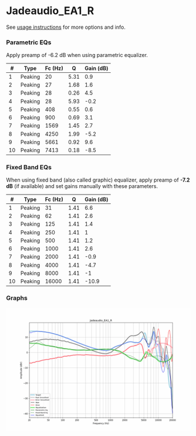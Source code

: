 # Jadeaudio_EA1_R
See [usage instructions](https://github.com/jaakkopasanen/AutoEq#usage) for more options and info.

### Parametric EQs
Apply preamp of -6.2 dB when using parametric equalizer.

|   # | Type    |   Fc (Hz) |    Q |   Gain (dB) |
|-----|---------|-----------|------|-------------|
|   1 | Peaking |        20 | 5.31 |         0.9 |
|   2 | Peaking |        27 | 1.68 |         1.6 |
|   3 | Peaking |        28 | 0.26 |         4.5 |
|   4 | Peaking |        28 | 5.93 |        -0.2 |
|   5 | Peaking |       408 | 0.55 |         0.6 |
|   6 | Peaking |       900 | 0.69 |         3.1 |
|   7 | Peaking |      1569 | 1.45 |         2.7 |
|   8 | Peaking |      4250 | 1.99 |        -5.2 |
|   9 | Peaking |      5661 | 0.92 |         9.6 |
|  10 | Peaking |      7413 | 0.18 |        -8.5 |

### Fixed Band EQs
When using fixed band (also called graphic) equalizer, apply preamp of **-7.2 dB** (if available) and set gains manually with these parameters.

|   # | Type    |   Fc (Hz) |    Q |   Gain (dB) |
|-----|---------|-----------|------|-------------|
|   1 | Peaking |        31 | 1.41 |         6.6 |
|   2 | Peaking |        62 | 1.41 |         2.6 |
|   3 | Peaking |       125 | 1.41 |         1.4 |
|   4 | Peaking |       250 | 1.41 |         1   |
|   5 | Peaking |       500 | 1.41 |         1.2 |
|   6 | Peaking |      1000 | 1.41 |         2.6 |
|   7 | Peaking |      2000 | 1.41 |        -0.9 |
|   8 | Peaking |      4000 | 1.41 |        -4.7 |
|   9 | Peaking |      8000 | 1.41 |        -1   |
|  10 | Peaking |     16000 | 1.41 |       -10.9 |

### Graphs
![](./Jadeaudio_EA1_R.png)
